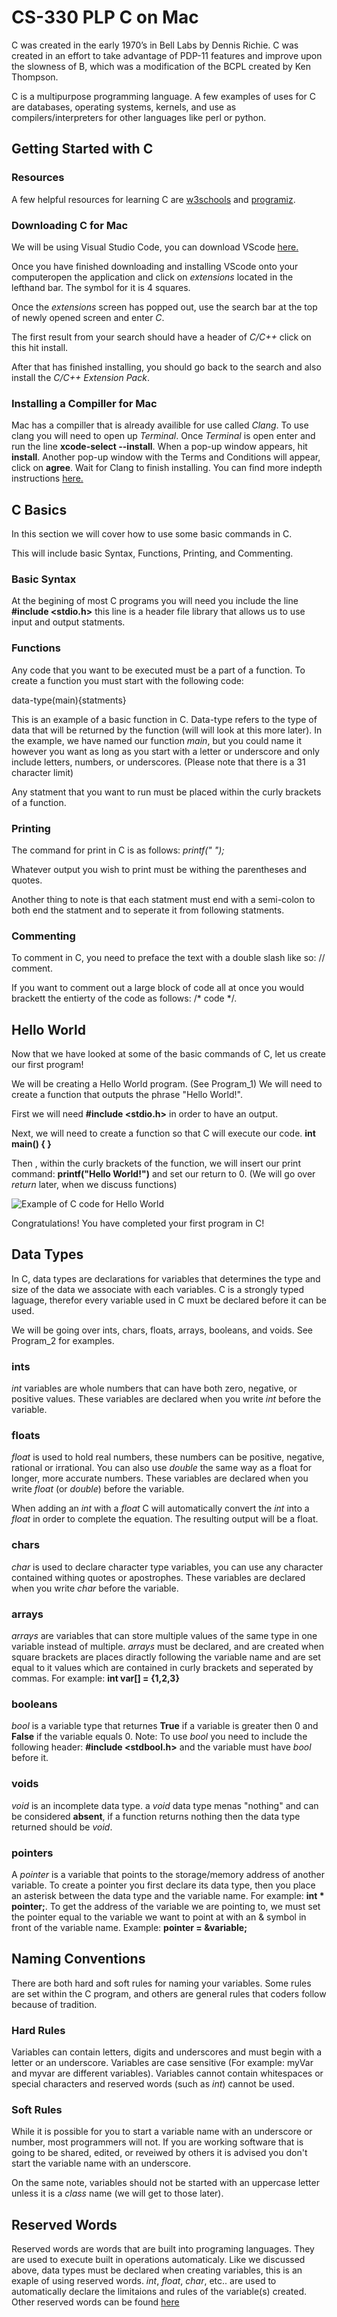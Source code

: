 # CS-330 PLP C on Mac

C was created in the early 1970’s in Bell Labs by Dennis Richie. 
C was created in an effort to take advantage of PDP-11 features and improve upon the slowness of B, 
which was a modification of the BCPL created by Ken Thompson. 

C is a multipurpose programming language. 
A few examples of uses for C are databases, operating systems, kernels, 
and use as compilers/interpreters for other languages like perl or python. 

## Getting Started with C

### Resources

A few helpful resources for learning C are [w3schools](https://www.w3schools.com/c/index.php) and 
[programiz](https://www.programiz.com/c-programming/c-recursion).

### Downloading C for Mac

We will be using Visual Studio Code, you can download VScode [here.](https://code.visualstudio.com/download)

Once you have finished downloading and installing VScode onto your computeropen the application and click on *extensions* located in the lefthand bar. The symbol for it is 4 squares.

Once the *extensions* screen has popped out, use the search bar at the top of newly opened
screen and enter *C*.

The first result from your search should have a header of *C/C++* click on this hit install. 

After that has finished installing, you should go back to the search and also install the *C/C++ Extension Pack*. 

### Installing a Compiller for Mac

Mac has a compiller that is already availible for use called *Clang*. To use clang you will need to open up *Terminal*. Once *Terminal* is open enter and run the line **xcode-select --install**. When a pop-up window appears, hit **install**. Another pop-up window with the Terms and Conditions will appear, click on **agree**. Wait for Clang to finish installing. You can find more indepth instructions [here.](https://www.ics.uci.edu/~pattis/common/handouts/macclion/clang.html)

## C Basics

In this section we will cover how to use some basic commands in C.

This will include basic Syntax, Functions, Printing, and Commenting.

### Basic Syntax

At the begining of most C programs you will need you include the line **#include <stdio.h>** this line is a header file library that allows us to use input and output statments. 

### Functions

Any code that you want to be executed must be a part of a function. To create a function you must start with the following code:

data-type(main){statments}

This is an example of a basic function in C. Data-type refers to the type of data that will be returned by the function (will will look at this more later). In the example, we have named our function *main*, but you could name it however you want as long as you start with a letter or underscore and only include letters, numbers, or underscores. (Please note that there is a 31 character limit)

Any statment that you want to run must be placed within the curly brackets of a function.

### Printing

The command for print in C is as follows: *printf(" ");*

Whatever output you wish to print must be withing the parentheses and quotes. 

Another thing to note is that each statment must end with a semi-colon to both end the statment and to seperate it from following statments. 

### Commenting

To comment in C, you need to preface the text with a double slash like so: // comment. 

If you want to comment out a large block of code all at once you would brackett the entierty of the code as follows: /* code */. 

## Hello World 

Now that we have looked at some of the basic commands of C, let us create our first program!

We will be creating a Hello World program. (See Program_1) We will need to create a function that outputs the phrase "Hello World!". 

First we will need **#include <stdio.h>** in order to have an output. 

Next, we will need to create a function so that C will execute our code. **int main() { }**

Then , within the curly brackets of the function, we will insert our print command: **printf("Hello World!")** and set our return to 0. (We will go over *return* later, when we discuss functions)

![Example of C code for Hello World](https://i.pinimg.com/564x/a0/20/0d/a0200d8de9b8046270ab92af9ef47b6f.jpg)

Congratulations! You have completed your first program in C!

## Data Types 

In C, data types are declarations for variables that determines the type and size of the data we associate with each variables. C is a strongly typed laguage, therefor every variable used in C muxt be declared before it can be used. 

We will be going over ints, chars, floats, arrays, booleans, and voids. See Program_2 for examples.

### ints

*int* variables are whole numbers that can have both zero, negative, or positive values. These variables are declared when you write *int* before the variable. 

### floats

*float* is used to hold real numbers, these numbers can be positive, negative, rational or irrational. You can also use *double* the same way as a float for longer, more accurate numbers. These variables are declared when you write *float* (or *double*) before the variable. 

When adding an *int* with a *float* C will automatically convert the *int* into a *float* in order to complete the equation. The resulting output will be a float. 

### chars

*char* is used to declare character type variables, you can use any character contained withing quotes or apostrophes. These variables are declared when you write *char* before the variable. 

### arrays

*arrays* are variables that can store multiple values of the same type in one variable instead of multiple. *arrays* must be declared, and are created when square brackets are places diractly following the variable name and are set equal to it values which are contained in curly brackets and seperated by commas. For example: **int var[] = {1,2,3}**

### booleans

*bool* is a variable type that returnes **True** if a variable is greater then 0 and **False** if the variable equals 0. Note: To use *bool* you need to include the following header: **#include <stdbool.h>** and the variable must have *bool* before it. 

### voids

*void* is an incomplete data type. a *void* data type menas "nothing" and can be considered **absent**, if a function returns nothing then the data type returned should be *void*. 

### pointers

A *pointer* is a variable that points to the storage/memory address of another variable. To create a pointer you first declare its data type, then you place an asterisk between the data type and the variable name. For example: **int * pointer;**. To get the address of the variable we are pointing to, we must set the pointer equal to the variable we want to point at with an & symbol in front of the variable name. Example: **pointer = &variable;**

## Naming Conventions

There are both hard and soft rules for naming your variables. Some rules are set within the C program, and others are general rules that coders follow because of tradition. 

### Hard Rules

Variables can contain letters, digits and underscores and must begin with a letter or an underscore. Variables are case sensitive (For example: myVar and myvar are different variables). Variables cannot contain whitespaces or special characters and reserved words (such as *int*) cannot be used. 

### Soft Rules

While it is possible for you to start a variable name with an underscore or number, most programmers will not. If you are working software that is going to be shared, edited, or reveiwed by others it is advised you don't start the variable name with an underscore. 

On the same note, variables should not be started with an uppercase letter unless it is a *class* name (we will get to those later).

## Reserved Words

Reserved words are words that are built into programing languages. They are used to execute built in operations automaticaly. Like we discussed above, data types must be declared when creating variables, this is an exaple of using reserved words. *int*, *float*, *char*, etc.. are used to automatically declare the limitaions and rules of the variable(s) created. Other reserved words can be found [here](https://www.ibm.com/docs/en/developer-for-zos/14.2?topic=programs-c-reserved-keywords)










